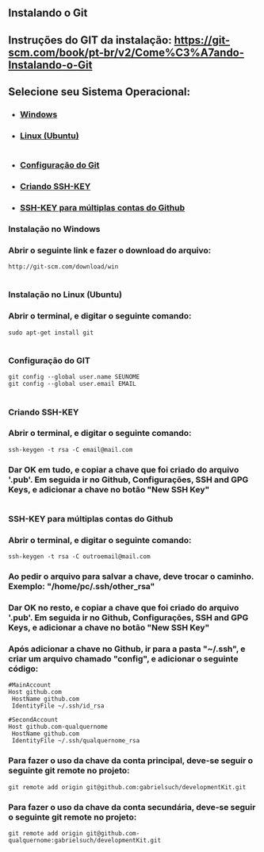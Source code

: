 ## Instalando o Git

## Instruções do GIT da instalação: https://git-scm.com/book/pt-br/v2/Come%C3%A7ando-Instalando-o-Git

## **Selecione seu Sistema Operacional:**

- ### [Windows](#windows)
- ### [Linux (Ubuntu)](#ubuntu)

#

- ### [Configuração do Git](#gitconfig)
- ### [Criando SSH-KEY](#sshkey)
- ### [SSH-KEY para múltiplas contas do Github](#multiplesshkey)

### <a id="windows">Instalação no Windows</a>
### Abrir o seguinte link e fazer o download do arquivo:
```
http://git-scm.com/download/win
```

#

### <a id="ubuntu">Instalação no Linux (Ubuntu)</a>
### Abrir o terminal, e digitar o seguinte comando: 
```
sudo apt-get install git
```

#

### <a id="gitconfig">Configuração do GIT</a>

```
git config --global user.name SEUNOME
git config --global user.email EMAIL
```

#

### <a id="sshkey">Criando SSH-KEY</a>

### Abrir o terminal, e digitar o seguinte comando:
```
ssh-keygen -t rsa -C email@mail.com
```

### Dar OK em tudo, e copiar a chave que foi criado do arquivo '.pub'. Em seguida ir no Github, Configurações, SSH and GPG Keys, e adicionar a chave no botão "New SSH Key"

#

### <a id="multiplesshkey">SSH-KEY para múltiplas contas do Github</a>

### Abrir o terminal, e digitar o seguinte comando:
```
ssh-keygen -t rsa -C outroemail@mail.com
```

### Ao pedir o arquivo para salvar a chave, deve trocar o caminho. Exemplo: "/home/pc/.ssh/other_rsa"

### Dar OK no resto, e copiar a chave que foi criado do arquivo '.pub'. Em seguida ir no Github, Configurações, SSH and GPG Keys, e adicionar a chave no botão "New SSH Key"

### Após adicionar a chave no Github, ir para a pasta "~/.ssh", e criar um arquivo chamado "config", e adicionar o seguinte código:
```
#MainAccount
Host github.com
 HostName github.com
 IdentityFile ~/.ssh/id_rsa
 
#SecondAccount
Host github.com-qualquernome
 HostName github.com
 IdentityFile ~/.ssh/qualquernome_rsa
```

### Para fazer o uso da chave da conta principal, deve-se seguir o seguinte git remote no projeto:
```
git remote add origin git@github.com:gabrielsuch/developmentKit.git
```

### Para fazer o uso da chave da conta secundária, deve-se seguir o seguinte git remote no projeto:
```
git remote add origin git@github.com-qualquernome:gabrielsuch/developmentKit.git
```